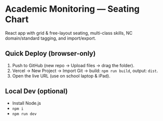 # Academic Monitoring — Seating Chart

React app with grid & free-layout seating, multi-class skills, NC domain/standard tagging, and import/export.

## Quick Deploy (browser-only)
1) Push to GitHub (new repo → Upload files → drag the folder).
2) Vercel → New Project → Import Git → build: `npm run build`, output: `dist`.
3) Open the live URL (use on school laptop & iPad).

## Local Dev (optional)
- Install Node.js
- `npm i`
- `npm run dev`
